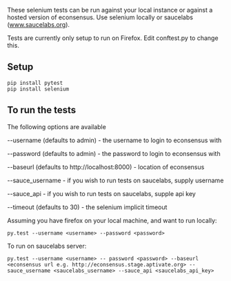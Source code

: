 These selenium tests can be run against your local instance or against a hosted
version of econsensus. Use selenium locally or saucelabs (www.saucelabs.org).

Tests are currently only setup to run on Firefox. Edit conftest.py to change
this.

Setup
-----

    pip install pytest
    pip install selenium

To run the tests
----------------

The following options are available

--username (defaults to admin) - the username to login to econsensus with

--password (defaults to admin) - the password to login to econsensus with

--baseurl (defaults to http://localhost:8000) - location of econsensus

--sauce_username - if you wish to run tests on saucelabs, supply username

--sauce_api - if you wish to run tests on saucelabs, supple api key

--timeout (defaults to 30) - the selenium implicit timeout

Assuming you have firefox on your local machine, and want to run locally:

    py.test --username <username> --password <password>

To run on saucelabs server:

    py.test --username <username> -- password <password> --baseurl <econsensus url e.g. http://econsensus.stage.aptivate.org> --sauce_username <saucelabs_username> --sauce_api <saucelabs_api_key>

